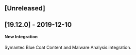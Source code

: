 ## [Unreleased]


## [19.12.0] - 2019-12-10
#### New Integration
Symantec Blue Coat Content and Malware Analysis integration.